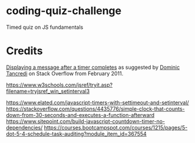 # coding-quiz-challenge
Timed quiz on JS fundamentals

# Credits

[Displaying a message after a timer completes](https://stackoverflow.com/questions/5083534/how-do-you-display-a-message-once-a-javascript-function-restarts) as suggested by [Dominic Tancredi](https://stackoverflow.com/users/1247659/dominic-tancredi) on Stack Overflow from February 2011.


https://www.w3schools.com/jsref/tryit.asp?filename=tryjsref_win_setinterval3

https://www.elated.com/javascript-timers-with-settimeout-and-setinterval/
https://stackoverflow.com/questions/4435776/simple-clock-that-counts-down-from-30-seconds-and-executes-a-function-afterward
https://www.sitepoint.com/build-javascript-countdown-timer-no-dependencies/
https://courses.bootcampspot.com/courses/1215/pages/5-dot-5-4-schedule-task-auditing?module_item_id=367554

